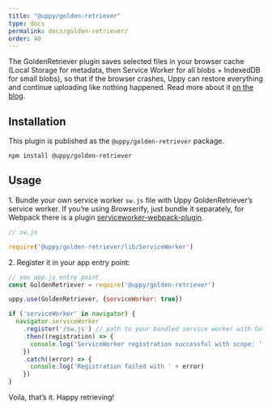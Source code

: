 ```yaml
---
title: "@uppy/golden-retriever"
type: docs
permalink: docs/golden-retriever/
order: 40
---
```


The GoldenRetriever plugin saves selected files in your browser cache (Local Storage for metadata, then Service Worker for all blobs + IndexedDB for small blobs), so that if the browser crashes, Uppy can restore everything and continue uploading like nothing happened. Read more about it [on the blog](https://uppy.io/blog/2017/07/golden-retriever/).

## Installation

This plugin is published as the `@uppy/golden-retriever` package.

```shell
npm install @uppy/golden-retriever
```

## Usage

1\. Bundle your own service worker `sw.js` file with Uppy GoldenRetriever’s service worker. If you’re using Browserify, just bundle it separately, for Webpack there is a plugin [serviceworker-webpack-plugin](https://github.com/oliviertassinari/serviceworker-webpack-plugin).

```js
// sw.js

require('@uppy/golden-retriever/lib/ServiceWorker')
```

2\. Register it in your app entry point:

```js
// you app.js entry point
const GoldenRetriever = require('@uppy/golden-retriever')

uppy.use(GoldenRetriever, {serviceWorker: true})

if ('serviceWorker' in navigator) {
  navigator.serviceWorker
    .register('/sw.js') // path to your bundled service worker with GoldenRetriever service worker
    .then((registration) => {
      console.log('ServiceWorker registration successful with scope: ', registration.scope)
    })
    .catch((error) => {
      console.log('Registration failed with ' + error)
    })
}
```

Voila, that’s it. Happy retrieving!
